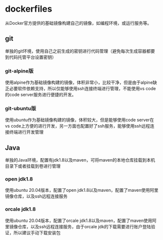 # dockerfiles
从Docker官方提供的基础镜像构建自己的镜像，如编程环境，或运行服务等。

## git

单独的git环境，使用自己之前生成的密钥进行代码管理（避免每次生成容器都要到代码托管平台设置密钥）

### git-alpine版

使用alpine作为基础镜像构建的镜像，体积非常小，比较干净，但是由于alpine缺乏必要软件依赖支持，所以仅能够使用ssh连接终端进行管理，不能使用vs code的code server服务进行便捷的开发。

### git-ubuntu版

使用ubuntu作为基础镜像构建的镜像，体积较大，但是能够使用code server在vs code上方便的进行开发，另一方面也配置好了ssh服务，能够使用ssh远程连接终端进行开发管理

## Java

单独的Java环境，配置有jdk1.8以及maven，可将maven的本地仓库挂载到本机目录下或者挂载到卷进行管理

### open jdk1.8

使用ubuntu 20.04版本，配置了open jdk1.8以及maven，配置了maven使用阿里镜像仓库，以及ssh远程连接服务

### orcale jdk1.8

使用ubuntu 20.04版本，配置了orcale jdk1.8以及maven，配置了maven使用阿里镜像仓库，以及ssh远程连接服务，由于orcale jdk的下载需要进行账户登陆验证，所以建议手动下载安装包
